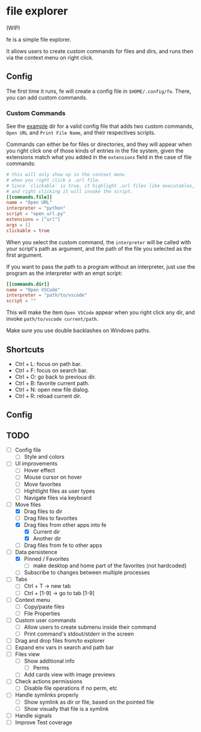 # file explorer

(WIP)

fe is a simple file explorer.

It allows users to create custom commands for files and dirs, and runs then via the context menu on right click.

## Config

The first time it runs, fe will create a config file in `$HOME/.config/fe`. There, you can add custom commands.

### Custom Commands

See the [example](./example/) dir for a valid config file that adds two custom commands, `Open URL` and `Print File Name`, and their respectives scripts.

Commands can either be for files or directories, and they will appear when you right click one of those kinds of entries in the file system, given the extensions match what you added in the `extensions` field in the case of file commands:

```toml
# this will only show up in the context menu
# when you right click a .url file.
# Since `clickable` is true, it highlight .url files like executables,
# and right clicking it will invoke the script.
[[commands.file]]
name = "Open URL"
interpreter = "python"
script = "open_url.py"
extensions = ["url"]
args = []
clickable = true
```

When you select the custom command, the `interpreter` will be called with your script's path as argument, and the path of the file you selected as the first argument.

If you want to pass the path to a program without an interpreter, just use the program as the interpreter with an empt script:

```toml
[[commands.dir]]
name = "Open VSCode"
interpreter = "path/to/vscode"
script = ""
```

This will make the item `Open VSCode` appear when you right click any dir, and invoke `path/to/vscode current/path`.

Make sure you use double backlashes on Windows paths.

## Shortcuts

- Ctrl + L: focus on path bar.
- Ctrl + F: focus on search bar.
- Ctrl + O: go back to previous dir.
- Ctrl + B: favorite current path.
- Ctrl + N: open new file dialog.
- Ctrl + R: reload current dir.

## Config

## TODO

- [ ] Config file
  - [ ] Style and colors
- [ ] UI improvements
  - [ ] Hover effect
  - [ ] Mouse cursor on hover
  - [ ] Move favorites
  - [ ] Hightlight files as user types
  - [ ] Navigate files via keyboard
- [ ] Move files
  - [x] Drag files to dir
  - [ ] Drag files to favorites
  - [x] Drag files from other apps into fe
    - [x] Current dir
    - [x] Another dir
  - [ ] Drag files from fe to other apps
- [ ] Data persistence
  - [x] Pinned / Favorites
    - [ ] make desktop and home part of the favorites (not hardcoded)
  - [ ] Subscribe to changes between multiple processes
- [ ] Tabs
  - [ ] Ctrl + T -> new tab
  - [ ] Ctrl + [1-9] -> go to tab [1-9]
- [ ] Context menu
  - [ ] Copy/paste files
  - [ ] File Properties
- [ ] Custom user commands
  - [ ] Allow users to create submenu inside their command
  - [ ] Print command's stdout/stderr in the screen
- [ ] Drag and drop files from/to explorer
- [ ] Expand env vars in search and path bar
- [ ] Files view
  - [ ] Show additional info
    - [ ] Perms
  - [ ] Add cards view with image previews
- [ ] Check actions permissions
  - [ ] Disable file operations if no perm, etc
- [ ] Handle symlinks properly
  - [ ] Show symlink as dir or file, based on the pointed file
  - [ ] Show visually that file is a symlink
- [ ] Handle signals
- [ ] Improve Test coverage
